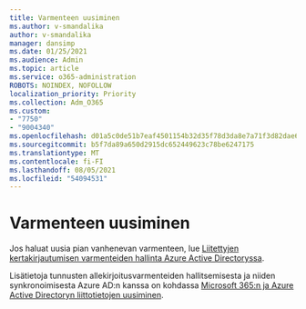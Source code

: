 ```yaml
---
title: Varmenteen uusiminen
ms.author: v-smandalika
author: v-smandalika
manager: dansimp
ms.date: 01/25/2021
ms.audience: Admin
ms.topic: article
ms.service: o365-administration
ROBOTS: NOINDEX, NOFOLLOW
localization_priority: Priority
ms.collection: Adm_O365
ms.custom:
- "7750"
- "9004340"
ms.openlocfilehash: d01a5c0de51b7eaf4501154b32d35f78d3da8e7a71f3d82dae6faedb68ede3ec
ms.sourcegitcommit: b5f7da89a650d2915dc652449623c78be6247175
ms.translationtype: MT
ms.contentlocale: fi-FI
ms.lasthandoff: 08/05/2021
ms.locfileid: "54094531"
---
```

# <a name="renew-certificate"></a>Varmenteen uusiminen

Jos haluat uusia pian vanhenevan varmenteen, lue [Liitettyjen kertakirjautumisen varmenteiden hallinta Azure Active Directoryssa](https://docs.microsoft.com/azure/active-directory/manage-apps/manage-certificates-for-federated-single-sign-on#renew-a-certificate-that-will-soon-expire).

Lisätietoja tunnusten allekirjoitusvarmenteiden hallitsemisesta ja niiden synkronoimisesta Azure AD:n kanssa on kohdassa [Microsoft 365:n ja Azure Active Directoryn liittotietojen uusiminen](https://docs.microsoft.com/azure/active-directory/hybrid/how-to-connect-fed-o365-certs).


